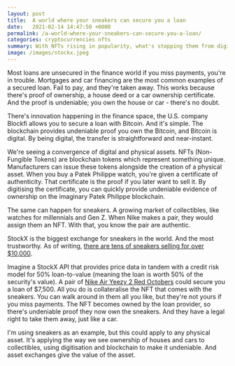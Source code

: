 ```yaml
---
layout: post
title:  A world where your sneakers can secure you a loan
date:   2021-02-14 14:47:50 +0000
permalink: /a-world-where-your-sneakers-can-secure-you-a-loan/
categories: cryptocurrencies nfts
summary: With NFTs rising in popularity, what's stopping them from digitally proving ownership of a physical asset, and then using that as collateral?
image: /images/stockx.jpeg
---
```

Most loans are unsecured in the finance world if you miss payments, you're in trouble. Mortgages and car financing are the most common examples of a secured loan. Fail to pay, and they're taken away. This works because there's proof of ownership, a house deed or a car ownership certificate. And the proof is undeniable; you own the house or car - there's no doubt.

There's innovation happening in the finance space, the U.S. company Blockfi allows you to secure a loan with Bitcoin. And it's simple. The blockchain provides undeniable proof you own the Bitcoin, and Bitcoin is digital. By being digital, the transfer is straightforward and near-instant.

We're seeing a convergence of digital and physical assets. NFTs (Non-Fungible Tokens) are blockchain tokens which represent something unique. Manufacturers can issue these tokens alongside the creation of a physical asset. When you buy a Patek Philippe watch, you're given a certificate of authenticity. That certificate is the proof if you later want to sell it. By digitising the certificate, you can quickly provide undeniable evidence of ownership on the imaginary Patek Philippe blockchain.

The same can happen for sneakers. A growing market of collectibles, like watches for millennials and Gen Z. When Nike makes a pair, they would assign them an NFT. With that, you know the pair are authentic.

StockX is the biggest exchange for sneakers in the world. And the most trustworthy. As of writing, [there are tens of sneakers selling for over $10,000](https://stockx.com/sneakers/highest-bid).

Imagine a StockX API that provides price data in tandem with a credit risk model for 50% loan-to-value (meaning the loan is worth 50% of the security's value). A pair of [Nike Air Yeezy 2 Red Octobers](https://stockx.com/air-yeezy-2-red-october) could secure you a loan of $7,500. All you do is collateralise the NFT that comes with the sneakers. You can walk around in them all you like, but they're not yours if you miss payments. The NFT becomes owned by the loan provider, so there's undeniable proof they now own the sneakers. And they have a legal right to take them away, just like a car.

I'm using sneakers as an example, but this could apply to any physical asset. It's applying the way we see ownership of houses and cars to collectibles, using digitisation and blockchain to make it undeniable. And asset exchanges give the value of the asset.
